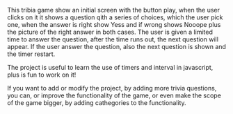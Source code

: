 This tribia game show an initial screen with the button play, when the user clicks on it it shows a question qith a series of choices, 
which the user pick one, when the answer is right show Yess and if wrong shows Nooope plus the picture of the right answer in both cases. 
The user is given a limited time to answer the question, after the time runs out, the next question will appear. If the user answer the 
question, also the next question is shown and the timer restart.

The project is useful to learn the use of timers and interval in javascript, plus is fun to work on it!

If you want to add or modify the project, by adding more trivia questions, you can, or improve the functionality of the game, or even make
the scope of the game bigger, by adding cathegories to the functionality.
